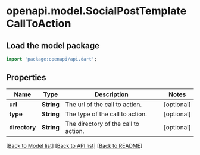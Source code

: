 # openapi.model.SocialPostTemplateCallToAction

## Load the model package
```dart
import 'package:openapi/api.dart';
```

## Properties
Name | Type | Description | Notes
------------ | ------------- | ------------- | -------------
**url** | **String** | The url of the call to action. | [optional] 
**type** | **String** | The type of the call to action. | [optional] 
**directory** | **String** | The directory of the call to action. | [optional] 

[[Back to Model list]](../README.md#documentation-for-models) [[Back to API list]](../README.md#documentation-for-api-endpoints) [[Back to README]](../README.md)


